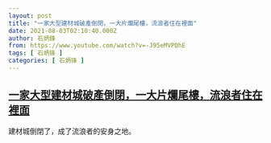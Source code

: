 ```yaml
---
layout: post
title: "一家大型建材城破產倒閉，一大片爛尾樓，流浪者住在裡面"
date: 2021-08-03T02:10:40.000Z
author: 石炳鋒
from: https://www.youtube.com/watch?v=-J95eMVPQhE
tags: [ 石炳锋 ]
categories: [ 石炳锋 ]
---
```

<!--1627956640000-->
[一家大型建材城破產倒閉，一大片爛尾樓，流浪者住在裡面](https://www.youtube.com/watch?v=-J95eMVPQhE)
------

<div>
建材城倒閉了，成了流浪者的安身之地。
</div>
